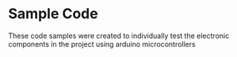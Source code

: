 # Sample Code
These code samples were created to individually test the electronic components in the project using arduino microcontrollers